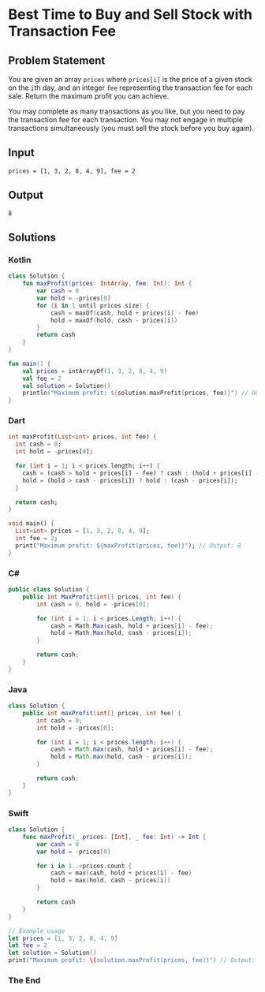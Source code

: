 # Best Time to Buy and Sell Stock with Transaction Fee

## Problem Statement

You are given an array `prices` where `prices[i]` is the price of a given stock on the `i`th day, and an integer `fee` representing the transaction fee for each sale. Return the maximum profit you can achieve.

You may complete as many transactions as you like, but you need to pay the transaction fee for each transaction. You may not engage in multiple transactions simultaneously (you must sell the stock before you buy again).

## Input

```text
prices = [1, 3, 2, 8, 4, 9], fee = 2
```

## Output

```text
8
```

## Solutions

### Kotlin

```kotlin
class Solution {
    fun maxProfit(prices: IntArray, fee: Int): Int {
        var cash = 0
        var hold = -prices[0]
        for (i in 1 until prices.size) {
            cash = maxOf(cash, hold + prices[i] - fee)
            hold = maxOf(hold, cash - prices[i])
        }
        return cash
    }
}

fun main() {
    val prices = intArrayOf(1, 3, 2, 8, 4, 9)
    val fee = 2
    val solution = Solution()
    println("Maximum profit: ${solution.maxProfit(prices, fee)}") // Output: 8
}
```

### Dart

```dart
int maxProfit(List<int> prices, int fee) {
  int cash = 0;
  int hold = -prices[0];

  for (int i = 1; i < prices.length; i++) {
    cash = (cash > hold + prices[i] - fee) ? cash : (hold + prices[i] - fee);
    hold = (hold > cash - prices[i]) ? hold : (cash - prices[i]);
  }

  return cash;
}

void main() {
  List<int> prices = [1, 3, 2, 8, 4, 9];
  int fee = 2;
  print("Maximum profit: ${maxProfit(prices, fee)}"); // Output: 8
}
```


### C#

```csharp
public class Solution {
    public int MaxProfit(int[] prices, int fee) {
        int cash = 0, hold = -prices[0];

        for (int i = 1; i < prices.Length; i++) {
            cash = Math.Max(cash, hold + prices[i] - fee);
            hold = Math.Max(hold, cash - prices[i]);
        }

        return cash;
    }
}
```


### Java

```java
class Solution {
    public int maxProfit(int[] prices, int fee) {
        int cash = 0;
        int hold = -prices[0];

        for (int i = 1; i < prices.length; i++) {
            cash = Math.max(cash, hold + prices[i] - fee);
            hold = Math.max(hold, cash - prices[i]);
        }

        return cash;
    }
}
```


### Swift

```swift
class Solution {
    func maxProfit(_ prices: [Int], _ fee: Int) -> Int {
        var cash = 0
        var hold = -prices[0]

        for i in 1..<prices.count {
            cash = max(cash, hold + prices[i] - fee)
            hold = max(hold, cash - prices[i])
        }

        return cash
    }
}

// Example usage
let prices = [1, 3, 2, 8, 4, 9]
let fee = 2
let solution = Solution()
print("Maximum profit: \(solution.maxProfit(prices, fee))") // Output: 8
```

### The End